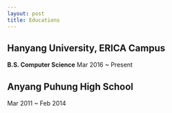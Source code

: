 ```yaml
---
layout: post
title: Educations
---
```


## Hanyang University, ERICA Campus
**B.S. Computer Science**
Mar 2016 ~ Present

## Anyang Puhung High School
Mar 2011 ~ Feb 2014